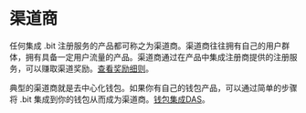 # 渠道商

任何集成 .bit 注册服务的产品都可称之为渠道商。渠道商往往拥有自己的用户群体，拥有具备一定用户流量的产品。渠道商通过在产品中集成注册商提供的注册服务，可以赚取渠道奖励。[查看奖励细则](build-together.md)。



典型的渠道商就是去中心化钱包。如果你有自己的钱包产品，可以通过简单的步骤将 .bit 集成到你的钱包从而成为渠道商。[钱包集成DAS](../../v/chinese-1/kai-fa-zhe/wallet-integration.md)。

